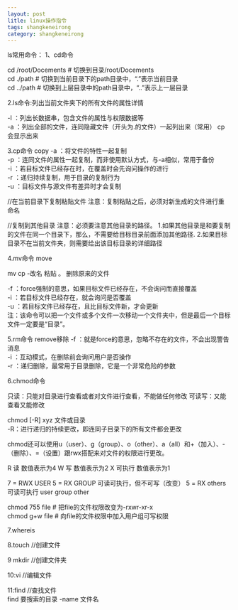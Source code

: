 ```yaml
---
layout: post
litle: linux操作指令
tags: shangkeneirong
category: shangkeneirong
---
```


ls常用命令：
1、cd命令

cd /root/Docements # 切换到目录/root/Docements  
cd ./path          # 切换到当前目录下的path目录中，“.”表示当前目录    
cd ../path         # 切换到上层目录中的path目录中，“..”表示上一层目录  

2.ls命令:列出当前文件夹下的所有文件的属性详情

-l ：列出长数据串，包含文件的属性与权限数据等  
-a ：列出全部的文件，连同隐藏文件（开头为.的文件）一起列出来（常用）  cp会显示出来  

3.cp命令 copy 
-a ：将文件的特性一起复制  
-p ：连同文件的属性一起复制，而非使用默认方式，与-a相似，常用于备份  
-i ：若目标文件已经存在时，在覆盖时会先询问操作的进行  
-r ：递归持续复制，用于目录的复制行为  
-u ：目标文件与源文件有差异时才会复制  

//在当前目录下复制粘贴文件
注意：复制粘贴之后，必须对新生成的文件进行重命名

//复制到其他目录
注意：必须要注意其他目录的路径。
1.如果其他目录是和要复制的文件在同一个目录下，那么，不需要给目标目录前面添加其他路径.
2.如果目标目录不在当前文件夹，则需要给出该目标目录的详细路径



4.mv命令 move 

mv  cp -改名  粘贴 。  删除原来的文件

-f ：force强制的意思，如果目标文件已经存在，不会询问而直接覆盖  
-i ：若目标文件已经存在，就会询问是否覆盖  
-u ：若目标文件已经存在，且比目标文件新，才会更新  
注：该命令可以把一个文件或多个文件一次移动一个文件夹中，但是最后一个目标文件一定要是“目录”。

5.rm命令 remove移除
-f  ：就是force的意思，忽略不存在的文件，不会出现警告消息  
-i ：互动模式，在删除前会询问用户是否操作  
-r ：递归删除，最常用于目录删除，它是一个非常危险的参数  


6.chmod命令

只读：只能对目录进行查看或者对文件进行查看，不能做任何修改
可读写：又能查看又能修改

chmod [-R] xyz 文件或目录  
-R：进行递归的持续更改，即连同子目录下的所有文件都会更改  

chmod还可以使用u（user）、g（group）、o（other）、a（all）和+（加入）、-（删除）、=（设置）跟rwx搭配来对文件的权限进行更改。

R   读         数值表示为4
W   写         数值表示为2
X  可执行  数值表示为1

7 = RWX USER
5 = RX  GROUP 可读可执行，但不可写（改变）
5 = RX  others 可读可执行 
user  group other

chmod 755 file # 把file的文件权限改变为-rxwr-xr-x  
chmod g+w file # 向file的文件权限中加入用户组可写权限  


7.whereis 


8.touch //创建文件

9 mkdir //创建文件夹
 
10:vi //编辑文件

11:find //查找文件  
    find 要搜索的目录 -name 文件名







